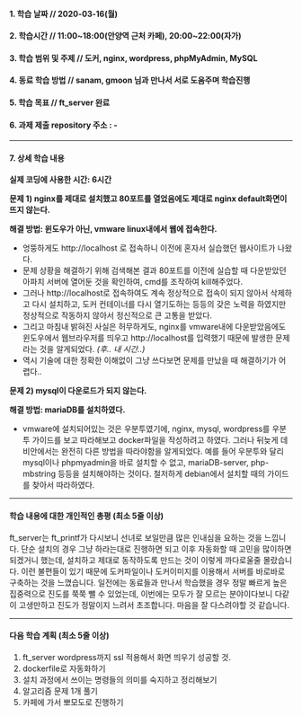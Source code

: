 #### 1. 학습 날짜 // 2020-03-16(월)

#### 2. 학습시간 // 11:00~18:00(안양역 근처 카페), 20:00~22:00(자가)

#### 3. 학습 범위 및 주제 // 도커, nginx, wordpress, phpMyAdmin, MySQL

#### 4. 동료 학습 방법 // sanam, gmoon 님과 만나서 서로 도움주며 학습진행

#### 5. 학습 목표 // ft_server 완료

#### 6. 과제 제출 repository 주소 : -

---

#### 7. 상세 학습 내용

**실제 코딩에 사용한 시간: 6시간**

**문제 1) nginx를 제대로 설치했고 80포트를 열었음에도 제대로 nginx default화면이 뜨지 않는다.**

**해결 방법: 윈도우가 아닌, vmware linux내에서 웹에 접속한다.**

- 엉뚱하게도 http://localhost 로 접속하니 이전에 혼자서 실습했던 웹사이트가 나왔다.
- 문제 상황을 해결하기 위해 검색해본 결과 80포트를 이전에 실습할 때 다운받았던 아파치 서버에 열어둔 것을 확인하여, cmd를 조작하여 kill해주었다.
- 그러나 http://localhost로 접속하여도 계속 정상적으로 접속이 되지 않아서 삭제하고 다시 설치하고, 도커 컨테이너를 다시 열기도하는 등등의 갖은 노력을 하였지만 정상적으로 작동하지 않아서 정신적으로 큰 고통을 받았다.
- 그리고 마침내 밝혀진 사실은 허무하게도, nginx를 vmware내에 다운받았음에도 윈도우에서 웹브라우저를 띄우고 http://localhost를 입력했기 때문에 발생한 문제라는 것을 알게되었다. _(후.. 내 시간..)_
- 역시 기술에 대한 정확한 이해없이 그냥 쓰다보면 문제를 만났을 때 해결하기가 어렵다..

**문제 2) mysql이 다운로드가 되지 않는다.**

**해결 방법: mariaDB를 설치하였다.**

- vmware에 설치되어있는 것은 우분투였기에, nginx, mysql, wordpress를 우분투 가이드를 보고 따라해보고 docker파일을 작성하려고 하였다. 그러나 뒤늦게 데비안에서는 완전히 다른 방법을 따라야함을 알게되었다. 예를 들어 우분투와 달리 mysql이나 phpmyadmin을 바로 설치할 수 없고, mariaDB-server, php-mbstring 등등을 설치해야하는 것이다. 철저하게 debian에서 설치할 때의 가이드를 찾아서 따라하였다.

---

#### 학습 내용에 대한 개인적인 총평 (최소 5줄 이상)

ft_server는 ft_printf가 다시보니 선녀로 보일만큼 많은 인내심을 요하는 것을 느낍니다. 단순 설치의 경우 그냥 하라는대로 진행하면 되고 이후 자동화할 때 고민을 많이하면 되겠거니 했는데, 설치하고 제대로 동작하도록 만드는 것이 이렇게 까다로울줄 몰랐습니다. 이런 불편들이 있기 때문에 도커파일이나 도커이미지를 이용해서 서버를 바로바로 구축하는 것을 느꼈습니다. 일전에는 동료들과 만나서 학습했을 경우 정말 빠르게 높은 집중력으로 진도를 쭉쭉 뺄 수 있었는데, 이번에는 모두가 잘 모르는 분야이다보니 다같이 고생만하고 진도가 정말이지 느려서 초조합니다. 마음을 잘 다스려야할 것 같습니다.

---

#### 다음 학습 계획 (최소 5줄 이상)

1. ft_server wordpress까지 ssl 적용해서 화면 띄우기 성공할 것.
2. dockerfile로 자동화하기
3. 설치 과정에서 쓰이는 명령들의 의미를 숙지하고 정리해보기
4. 알고리즘 문제 1개 풀기
5. 카페에 가서 뽀모도로 진행하기
